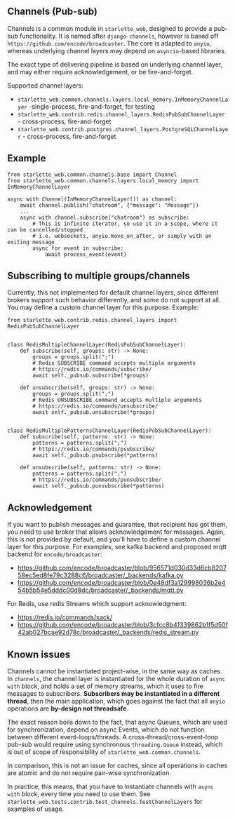 ## Channels (Pub-sub)

Channels is a common module in `starlette_web`, designed to provide a pub-sub functionality.
It is named after `django-channels`, however is based off `https://github.com/encode/broadcaster`.
The core is adapted to `anyio`, whereas underlying channel layers may depend on `asyncio`-based libraries.

The exact type of delivering pipeline is based on underlying channel layer, and may either require
acknowledgement, or be fire-and-forget.

Supported channel layers:

- `starlette_web.common.channels.layers.local_memory.InMemoryChannelLayer` -single-process, fire-and-forget, for testing
- `starlette_web.contrib.redis.channel_layers.RedisPubSubChannelLayer` - cross-process, fire-and-forget
- `starlette_web.contrib.postgres.channel_layers.PostgreSQLChannelLayer` - cross-process, fire-and-forget

## Example

```python3
from starlette_web.common.channels.base import Channel
from starlette_web.common.channels.layers.local_memory import InMemoryChannelLayer

async with Channel(InMemoryChannelLayer()) as channel:
    await channel.publish("chatroom", {"message": "Message"})
    ...
    async with channel.subscribe("chatroom") as subscribe:
        # This is infinite iterator, so use it in a scope, where it can be cancelled/stopped
        # i.e. websockets, anyio.move_on_after, or simply with an exiting message
        async for event in subscribe:
            await process_event(event)
```

## Subscribing to multiple groups/channels

Currently, this not implemented for default channel layers, 
since different brokers support such behavior differently, 
and some do not support at all. 
You may define a custom channel layer for this purpose. Example:

```python3
from starlette_web.contrib.redis.channel_layers import RedisPubSubChannelLayer


class RedisMultipleChannelLayer(RedisPubSubChannelLayer):
    def subscribe(self, groups: str) -> None:
        groups = groups.split(";")
        # Redis SUBSCRIBE command accepts multiple arguments
        # https://redis.io/commands/subscribe/
        await self._pubsub.subscribe(*groups)

    def unsubscribe(self, groups: str) -> None:
        groups = groups.split(";")
        # Redis UNSUBSCRIBE command accepts multiple arguments
        # https://redis.io/commands/unsubscribe/
        await self._pubsub.unsubscribe(*groups)


class RedisMultiplePatternsChannelLayer(RedisPubSubChannelLayer):
    def subscribe(self, patterns: str) -> None:
        patterns = patterns.split(";")
        # https://redis.io/commands/psubscribe/
        await self._pubsub.psubscribe(*patterns)

    def unsubscribe(self, patterns: str) -> None:
        patterns = patterns.split(";")
        # https://redis.io/commands/punsubscribe/
        await self._pubsub.punsubscribe(*patterns)
```

## Acknowledgement

If you want to publish messages and guarantee, that recipient has got them, you need to use
broker that allows acknowledgement for messages. Again, this is not provided by default, and 
you'll have to define a custom channel layer for this purpose. For examples, see kafka 
backend and proposed mqtt backend for `encode/broadcaster`:

- https://github.com/encode/broadcaster/blob/956571d030d33d6cb820758ec5ed8fe79c3288c6/broadcaster/_backends/kafka.py
- https://github.com/encode/broadcaster/blob/0e48df3a129998036b2e454b5b54e5dddc00d8dc/broadcaster/_backends/mqtt.py

For Redis, use redis Streams which support acknowledgment:  
- https://redis.io/commands/xack/
- https://github.com/encode/broadcaster/blob/3cfcc8b41339862b1f5d50f42ab027bcae92d78c/broadcaster/_backends/redis_stream.py

## Known issues

Channels cannot be instantiated project-wise, in the same way as caches.
In `channels`, the channel layer is instantiated for the whole duration of `async with` block,
and holds a set of memory streams, which it uses to fire messages to subscribers.
**Subscribers may be instantiated in a different thread**, then the main application, 
which goes against the fact that all `anyio` operations are **by-design not threadsafe**.

The exact reason boils down to the fact, that async Queues, which are used for synchronization,
depend on async Events, which do not function between different event-loops/threads. 
A cross-thread/cross-event-loop pub-sub would require using synchronous `threading.Queue` instead, 
which is out of scope of responsibility of `starlette_web.common.channels`.

In comparison, this is not an issue for caches, since all operations in caches are atomic
and do not require pair-wise synchronization.

In practice, this means, that you have to instantiate channels with `async with` block, 
every time you need to use them. See `starlette_web.tests.contrib.test_channels.TestChannelLayers`
for examples of usage.
